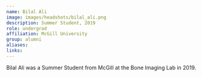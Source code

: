 ```yaml
---
name: Bilal Ali
image: images/headshots/bilal_ali.png
description: Summer Student, 2019
role: undergrad
affiliation: McGill University
group: alumni
aliases: 
links:
---
```


Bilal Ali was a Summer Student from McGill at the Bone Imaging Lab in 2019.
